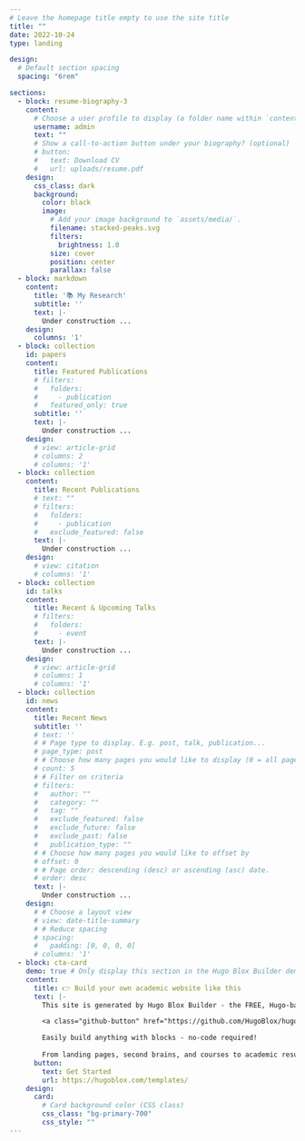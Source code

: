 ```yaml
---
# Leave the homepage title empty to use the site title
title: ""
date: 2022-10-24
type: landing

design:
  # Default section spacing
  spacing: "6rem"

sections:
  - block: resume-biography-3
    content:
      # Choose a user profile to display (a folder name within `content/authors/`)
      username: admin
      text: ""
      # Show a call-to-action button under your biography? (optional)
      # button:
      #   text: Download CV
      #   url: uploads/resume.pdf
    design:
      css_class: dark
      background:
        color: black
        image:
          # Add your image background to `assets/media/`.
          filename: stacked-peaks.svg
          filters:
            brightness: 1.0
          size: cover
          position: center
          parallax: false
  - block: markdown
    content:
      title: '📚 My Research'
      subtitle: ''
      text: |-
        Under construction ...
    design:
      columns: '1'
  - block: collection
    id: papers
    content:
      title: Featured Publications
      # filters:
      #   folders:
      #     - publication
      #   featured_only: true
      subtitle: ''
      text: |-
        Under construction ...
    design:
      # view: article-grid
      # columns: 2
      # columns: '1'
  - block: collection
    content:
      title: Recent Publications
      # text: ""
      # filters:
      #   folders:
      #     - publication
      #   exclude_featured: false
      text: |-
        Under construction ...
    design:
      # view: citation
      # columns: '1'
  - block: collection
    id: talks
    content:
      title: Recent & Upcoming Talks
      # filters:
      #   folders:
      #     - event
      text: |-
        Under construction ...
    design:
      # view: article-grid
      # columns: 1
      # columns: '1'
  - block: collection
    id: news
    content:
      title: Recent News
      subtitle: ''
      # text: ''
      # # Page type to display. E.g. post, talk, publication...
      # page_type: post
      # # Choose how many pages you would like to display (0 = all pages)
      # count: 5
      # # Filter on criteria
      # filters:
      #   author: ""
      #   category: ""
      #   tag: ""
      #   exclude_featured: false
      #   exclude_future: false
      #   exclude_past: false
      #   publication_type: ""
      # # Choose how many pages you would like to offset by
      # offset: 0
      # # Page order: descending (desc) or ascending (asc) date.
      # order: desc
      text: |-
        Under construction ...
    design:
      # # Choose a layout view
      # view: date-title-summary
      # # Reduce spacing
      # spacing:
      #   padding: [0, 0, 0, 0]
      # columns: '1'
  - block: cta-card
    demo: true # Only display this section in the Hugo Blox Builder demo site
    content:
      title: 👉 Build your own academic website like this
      text: |-
        This site is generated by Hugo Blox Builder - the FREE, Hugo-based open source website builder trusted by 250,000+ academics like you.

        <a class="github-button" href="https://github.com/HugoBlox/hugo-blox-builder" data-color-scheme="no-preference: light; light: light; dark: dark;" data-icon="octicon-star" data-size="large" data-show-count="true" aria-label="Star HugoBlox/hugo-blox-builder on GitHub">Star</a>

        Easily build anything with blocks - no-code required!
        
        From landing pages, second brains, and courses to academic resumés, conferences, and tech blogs.
      button:
        text: Get Started
        url: https://hugoblox.com/templates/
    design:
      card:
        # Card background color (CSS class)
        css_class: "bg-primary-700"
        css_style: ""
---
```

